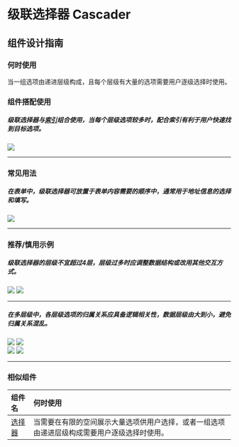 # 级联选择器 Cascader

## 组件设计指南

### 何时使用

当一组选项由递进层级构成，且每个层级有大量的选项需要用户逐级选择时使用。


### 组件搭配使用

##### 级联选择器与[索引](./Indexes)组合使用，当每个层级选项较多时，配合索引有利于用户快速找到目标选项。

<div class="legend">
  <div class="item">
    <img src="https://oteam-tdesign-1258344706.cos.ap-guangzhou.myqcloud.com/site/design/mobile-guide/cascader%201.png" />
  </div>
</div>
<hr />

### 常见用法

##### 在表单中，级联选择器可放置于表单内容需要的顺序中，通常用于地址信息的选择和填写。

<div class="item">
  <img src="https://oteam-tdesign-1258344706.cos.ap-guangzhou.myqcloud.com/site/design/mobile-guide/cascader%202.png" />
</div>

<hr />

### 推荐/慎用示例

##### 级联选择器的层级不宜超过4层，层级过多时应调整数据结构或改用其他交互方式。


<div class="item">
  <img src="https://oteam-tdesign-1258344706.cos.ap-guangzhou.myqcloud.com/site/design/mobile-guide/cascader%203-1.png" />
  <img class="tag" src="https://oteam-tdesign-1258344706.cos.ap-guangzhou.myqcloud.com/site/doc/bad.png" />
</div>

<hr />

##### 在多层级中，各层级选项的归属关系应具备逻辑相关性，数据层级由大到小，避免归属关系混乱。

<div class="legend">
  <div class="item">
    <img src="https://oteam-tdesign-1258344706.cos.ap-guangzhou.myqcloud.com/site/design/mobile-guide/cascader%203-2.png" />
    <img class="tag" src="https://oteam-tdesign-1258344706.cos.ap-guangzhou.myqcloud.com/site/doc/good.png" />
  </div>

  <div class="item">
    <img src="https://oteam-tdesign-1258344706.cos.ap-guangzhou.myqcloud.com/site/design/mobile-guide/cascader%203-3.png" />
    <img class="tag" src="https://oteam-tdesign-1258344706.cos.ap-guangzhou.myqcloud.com/site/doc/bad.png" />
  </div>
</div>

<hr />

### 相似组件

| 组件名 | 何时使用                             |
| :----- | :----------------------------------- |
| [选择器](./button) | 当需要在有限的空间展示大量选项供用户选择，或者一组选项由递进层级构成需要用户逐级选择时使用。 |
